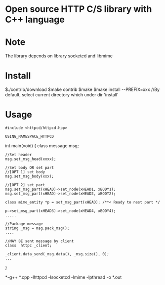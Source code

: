 # Open source HTTP C/S library with C++ language

# Note
The library depends on library socketcd and libmime

# Install

$./contrib/download
$make contrib
$make 
$make install --PREFIX=xxx //By default, select current directory which under dir 'install'

# Usage

`#include <httpcd/httpcd.hpp>`

`USING_NAMESPACE_HTTPCD`

int main(void)
{
	class message msg;

	//Set header
	msg.set_msg_head(xxxx);

	//Set body OR set part 
	//[OPT 1] set body
	msg.set_msg_body(xxx);

	//[OPT 2] set part
	msg.set_msg_part(xHEAD)->set_node(xHEAD1, xBODY1);
	msg.set_msg_part(xHEAD)->set_node(xHEAD2, xBODY2);
	
	class mime_entity *p = set_msg_part(xHEAD); /**< Ready to nest part */

	p->set_msg_part(xHEAD3)->set_node(xHEAD4, xBODY4);
	.....

	//Package message
	string _msg = msg.pack_msg();
	....

	//MAY BE sent message by client
	class  httpc _client;

	_client.data_send(_msg.data(), _msg.size(), 0);
	...
}

*-g++ *.cpp  -lhttpcd -lsocketcd -lmime -lpthread -o *.out 
